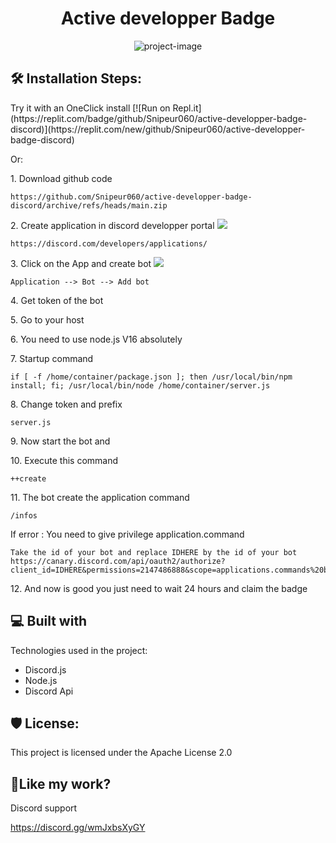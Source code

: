 <h1 align="center" id="title">Active developper Badge</h1>

<p align="center"><img src="https://socialify.git.ci/Snipeur060/active-developper-badge-discord/image?description=1&amp;descriptionEditable=How%20to%20get%20the%20discord%20badge%20%3F&amp;language=1&amp;name=1&amp;owner=1&amp;theme=Light" alt="project-image"></p>

<h2>🛠️ Installation Steps:</h2>
Try it with an OneClick install
[![Run on Repl.it](https://replit.com/badge/github/Snipeur060/active-developper-badge-discord)](https://replit.com/new/github/Snipeur060/active-developper-badge-discord)

Or:
<p>1. Download github code</p>

```
https://github.com/Snipeur060/active-developper-badge-discord/archive/refs/heads/main.zip
```

<p>2. Create application in discord developper portal <img src="https://media.discordapp.net/attachments/853228421390663690/1040749218526138428/image.png"></p>

```
https://discord.com/developers/applications/
```

<p>3. Click on the App and create bot <img src="https://media.discordapp.net/attachments/853228421390663690/1040749725844000909/image.png"></p>

```
Application --> Bot --> Add bot
```

<p>4. Get token of the bot</p>

<p>5. Go to your host</p>

<p>6. You need to use node.js V16 absolutely</p>

<p>7. Startup command</p>

```
if [ -f /home/container/package.json ]; then /usr/local/bin/npm install; fi; /usr/local/bin/node /home/container/server.js
```

<p>8. Change token and prefix</p>

```
server.js
```

<p>9. Now start the bot and</p>

<p>10. Execute this command</p>

```
++create
```

<p>11. The bot create the application command</p>

```
/infos
```

<p>If error : You need to give privilege application.command </p>

```
Take the id of your bot and replace IDHERE by the id of your bot
https://canary.discord.com/api/oauth2/authorize?client_id=IDHERE&permissions=2147486888&scope=applications.commands%20bot
```

<p>12. And now is good you just need to wait 24 hours and claim the badge</p>

  
  
<h2>💻 Built with</h2>

Technologies used in the project:

*   Discord.js
*   Node.js
*   Discord Api

<h2>🛡️ License:</h2>

This project is licensed under the Apache License 2.0

<h2>💖Like my work?</h2>

Discord support<p>https://discord.gg/wmJxbsXyGY</p>
